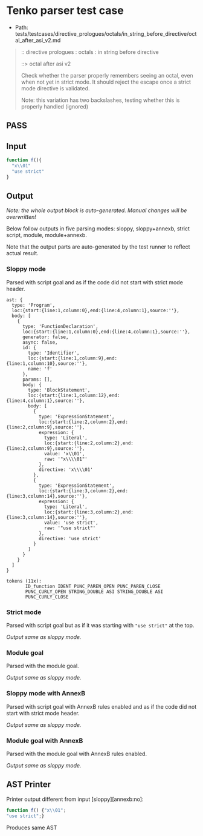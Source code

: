 # Tenko parser test case

- Path: tests/testcases/directive_prologues/octals/in_string_before_directive/octal_after_asi_v2.md

> :: directive prologues : octals : in string before directive
>
> ::> octal after asi v2
>
> Check whether the parser properly remembers seeing an octal, even when not yet in strict mode. It should reject the escape once a strict mode directive is validated.
>
> Note: this variation has two backslashes, testing whether this is properly handled (ignored)

## PASS

## Input

`````js
function f(){
  "x\\01"
  "use strict"
}
`````

## Output

_Note: the whole output block is auto-generated. Manual changes will be overwritten!_

Below follow outputs in five parsing modes: sloppy, sloppy+annexb, strict script, module, module+annexb.

Note that the output parts are auto-generated by the test runner to reflect actual result.

### Sloppy mode

Parsed with script goal and as if the code did not start with strict mode header.

`````
ast: {
  type: 'Program',
  loc:{start:{line:1,column:0},end:{line:4,column:1},source:''},
  body: [
    {
      type: 'FunctionDeclaration',
      loc:{start:{line:1,column:0},end:{line:4,column:1},source:''},
      generator: false,
      async: false,
      id: {
        type: 'Identifier',
        loc:{start:{line:1,column:9},end:{line:1,column:10},source:''},
        name: 'f'
      },
      params: [],
      body: {
        type: 'BlockStatement',
        loc:{start:{line:1,column:12},end:{line:4,column:1},source:''},
        body: [
          {
            type: 'ExpressionStatement',
            loc:{start:{line:2,column:2},end:{line:2,column:9},source:''},
            expression: {
              type: 'Literal',
              loc:{start:{line:2,column:2},end:{line:2,column:9},source:''},
              value: 'x\\01',
              raw: '"x\\\\01"'
            },
            directive: 'x\\\\01'
          },
          {
            type: 'ExpressionStatement',
            loc:{start:{line:3,column:2},end:{line:3,column:14},source:''},
            expression: {
              type: 'Literal',
              loc:{start:{line:3,column:2},end:{line:3,column:14},source:''},
              value: 'use strict',
              raw: '"use strict"'
            },
            directive: 'use strict'
          }
        ]
      }
    }
  ]
}

tokens (11x):
       ID_function IDENT PUNC_PAREN_OPEN PUNC_PAREN_CLOSE
       PUNC_CURLY_OPEN STRING_DOUBLE ASI STRING_DOUBLE ASI
       PUNC_CURLY_CLOSE
`````

### Strict mode

Parsed with script goal but as if it was starting with `"use strict"` at the top.

_Output same as sloppy mode._

### Module goal

Parsed with the module goal.

_Output same as sloppy mode._

### Sloppy mode with AnnexB

Parsed with script goal with AnnexB rules enabled and as if the code did not start with strict mode header.

_Output same as sloppy mode._

### Module goal with AnnexB

Parsed with the module goal with AnnexB rules enabled.

_Output same as sloppy mode._

## AST Printer

Printer output different from input [sloppy][annexb:no]:

````js
function f() {"x\\01";
"use strict";}
````

Produces same AST
